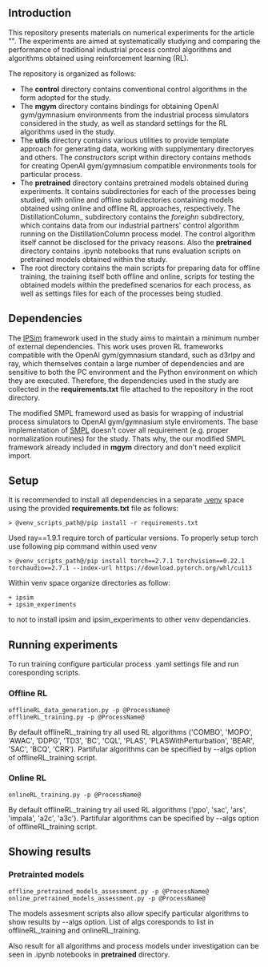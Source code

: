  ## Introduction
This repository presents materials on numerical experiments for the article "". The experiments are aimed at systematically studying and comparing the performance of traditional industrial process control algorithms and algorithms obtained using reinforcement learning (RL).

The repository is organized as follows:

* The __control__ directory contains conventional control algorithms in the form adopted for the study.
* The __mgym__ directory contains bindings for obtaining OpenAI gym/gymnasium environments from the industrial process simulators considered in the study, as well as standard settings for the RL algorithms used in the study.
* The __utils__ directory contains various utilities to provide template approach for generating data, working with supplymentary directoryes and others. The _constructors_ script within directory contains methods for creating OpenAI gym/gymnasium compatible environments tools for particular process.
* The __pretrained__ directory contains pretrained models obtained during experiments. It contains subdirectories for each of the processes being studied, with online and offline subdirectories containing models obtained using online and offline RL approaches, respectively. The DistillationColumn_ subdirectory contains the _foreighn_ subdirectory, which contains data from our industrial partners' control algorithm running on the DistillationColumn process model. The control algorithm itself cannot be disclosed for the privacy reasons. Also the __pretrained__ directory contains .ipynb notebooks that runs evaluation scripts on pretrained models obtained within the study. 
* The root directory contains the main scripts for preparing data for offline training, the training itself both offline and online, scripts for testing the obtained models within the predefined scenarios for each process, as well as settings files for each of the processes being studied.
 
 ## Dependencies
The [IPSim](https://github.com/Haridus/ipsim) framework used in the study aims to maintain a minimum number of external dependencies. This work uses proven RL frameworks compatible with the OpenAI gym/gymnasium standard, such as d3rlpy and ray, which themselves contain a large number of dependencies and are sensitive to both the PC environment and the Python environment on which they are executed. Therefore, the dependencies used in the study are collected in the __requirements.txt__ file attached to the repository in the root directory.

The modified SMPL frameword used as basis for wrapping of industrial process simulators to OpenAI gym/gymnasium style enviroments. The base implementation of [SMPL](https://github.com/Mohan-Zhang-u/smpl) doesn't cover all requirement (e.g. proper normalization routines) for the study. Thats why, the our modified SMPL framework already included in __mgym__ directory and don't need explicit import.

## Setup
It is recommended to install all dependencies in a separate [.venv](https://docs.python.org/3/library/venv.html) space using the provided __requirements.txt__ file as follows:

```
> @venv_scripts_path@/pip install -r requirements.txt
```

Used ray==1.9.1 require torch of particular versions. To properly setup torch use following pip command within used venv
```
> @venv_scripts_path@/pip install torch==2.7.1 torchvision==0.22.1 torchaudio==2.7.1 --index-url https://download.pytorch.org/whl/cu113
```

Within venv space organize directories as follow:
```
+ ipsim
+ ipsim_experiments
```
to not to install ipsim and ipsim_experiments to other venv dependancies.  

## Running experiments
To run training configure particular process .yaml settings file and run coresponding scripts.

### Offline RL 
```
offlineRL_data_generation.py -p @ProcessName@
offlineRL_training.py -p @ProcessName@
```
By default offlineRL_training try all used RL algorithms ('COMBO', 'MOPO', 'AWAC', 'DDPG', 'TD3', 'BC', 'CQL', 'PLAS', 'PLASWithPerturbation', 'BEAR', 'SAC', 'BCQ', 'CRR'). Partifular algorithms can be specified by --algs option of offlineRL_training script.

### Online RL
```
onlineRL_training.py -p @ProcessName@
```
By default offlineRL_training try all used RL algorithms ('ppo', 'sac', 'ars', 'impala', 'a2c', 'a3c'). Partifular algorithms can be specified by --algs option of offlineRL_training script.

## Showing results

### Pretrainted models
```
offline_pretrained_models_assessment.py -p @ProcessName@
online_pretrained_models_assessment.py -p @ProcessName@
```
The models assesment scripts also allow specify particular algorithms to show results by --algs option. List of algs coresponds to list in offlineRL_training and onlineRL_training.

Also result for all algorithms and process models under investigation can be seen in .ipynb notebooks in __pretrained__ directory.